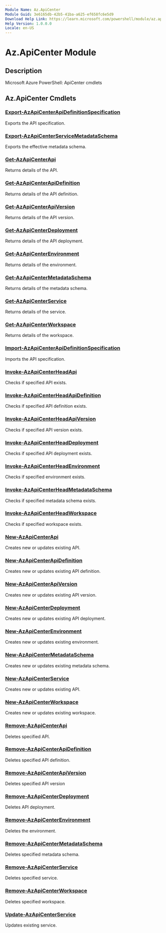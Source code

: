 ```yaml
---
Module Name: Az.ApiCenter
Module Guid: 3e6165db-42b5-41ba-a625-ef658fc6e5d9
Download Help Link: https://learn.microsoft.com/powershell/module/az.apicenter
Help Version: 1.0.0.0
Locale: en-US
---
```


# Az.ApiCenter Module
## Description
Microsoft Azure PowerShell: ApiCenter cmdlets

## Az.ApiCenter Cmdlets
### [Export-AzApiCenterApiDefinitionSpecification](Export-AzApiCenterApiDefinitionSpecification.md)
Exports the API specification.

### [Export-AzApiCenterServiceMetadataSchema](Export-AzApiCenterServiceMetadataSchema.md)
Exports the effective metadata schema.

### [Get-AzApiCenterApi](Get-AzApiCenterApi.md)
Returns details of the API.

### [Get-AzApiCenterApiDefinition](Get-AzApiCenterApiDefinition.md)
Returns details of the API definition.

### [Get-AzApiCenterApiVersion](Get-AzApiCenterApiVersion.md)
Returns details of the API version.

### [Get-AzApiCenterDeployment](Get-AzApiCenterDeployment.md)
Returns details of the API deployment.

### [Get-AzApiCenterEnvironment](Get-AzApiCenterEnvironment.md)
Returns details of the environment.

### [Get-AzApiCenterMetadataSchema](Get-AzApiCenterMetadataSchema.md)
Returns details of the metadata schema.

### [Get-AzApiCenterService](Get-AzApiCenterService.md)
Returns details of the service.

### [Get-AzApiCenterWorkspace](Get-AzApiCenterWorkspace.md)
Returns details of the workspace.

### [Import-AzApiCenterApiDefinitionSpecification](Import-AzApiCenterApiDefinitionSpecification.md)
Imports the API specification.

### [Invoke-AzApiCenterHeadApi](Invoke-AzApiCenterHeadApi.md)
Checks if specified API exists.

### [Invoke-AzApiCenterHeadApiDefinition](Invoke-AzApiCenterHeadApiDefinition.md)
Checks if specified API definition exists.

### [Invoke-AzApiCenterHeadApiVersion](Invoke-AzApiCenterHeadApiVersion.md)
Checks if specified API version exists.

### [Invoke-AzApiCenterHeadDeployment](Invoke-AzApiCenterHeadDeployment.md)
Checks if specified API deployment exists.

### [Invoke-AzApiCenterHeadEnvironment](Invoke-AzApiCenterHeadEnvironment.md)
Checks if specified environment exists.

### [Invoke-AzApiCenterHeadMetadataSchema](Invoke-AzApiCenterHeadMetadataSchema.md)
Checks if specified metadata schema exists.

### [Invoke-AzApiCenterHeadWorkspace](Invoke-AzApiCenterHeadWorkspace.md)
Checks if specified workspace exists.

### [New-AzApiCenterApi](New-AzApiCenterApi.md)
Creates new or updates existing API.

### [New-AzApiCenterApiDefinition](New-AzApiCenterApiDefinition.md)
Creates new or updates existing API definition.

### [New-AzApiCenterApiVersion](New-AzApiCenterApiVersion.md)
Creates new or updates existing API version.

### [New-AzApiCenterDeployment](New-AzApiCenterDeployment.md)
Creates new or updates existing API deployment.

### [New-AzApiCenterEnvironment](New-AzApiCenterEnvironment.md)
Creates new or updates existing environment.

### [New-AzApiCenterMetadataSchema](New-AzApiCenterMetadataSchema.md)
Creates new or updates existing metadata schema.

### [New-AzApiCenterService](New-AzApiCenterService.md)
Creates new or updates existing API.

### [New-AzApiCenterWorkspace](New-AzApiCenterWorkspace.md)
Creates new or updates existing workspace.

### [Remove-AzApiCenterApi](Remove-AzApiCenterApi.md)
Deletes specified API.

### [Remove-AzApiCenterApiDefinition](Remove-AzApiCenterApiDefinition.md)
Deletes specified API definition.

### [Remove-AzApiCenterApiVersion](Remove-AzApiCenterApiVersion.md)
Deletes specified API version

### [Remove-AzApiCenterDeployment](Remove-AzApiCenterDeployment.md)
Deletes API deployment.

### [Remove-AzApiCenterEnvironment](Remove-AzApiCenterEnvironment.md)
Deletes the environment.

### [Remove-AzApiCenterMetadataSchema](Remove-AzApiCenterMetadataSchema.md)
Deletes specified metadata schema.

### [Remove-AzApiCenterService](Remove-AzApiCenterService.md)
Deletes specified service.

### [Remove-AzApiCenterWorkspace](Remove-AzApiCenterWorkspace.md)
Deletes specified workspace.

### [Update-AzApiCenterService](Update-AzApiCenterService.md)
Updates existing service.

